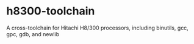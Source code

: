# h8300-toolchain
A cross-toolchain for Hitachi H8/300 processors, including binutils, gcc, gpc, gdb, and newlib
